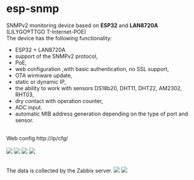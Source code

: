 # esp-snmp
SNMPv2 monitoring device based on <b>ESP32</b> and <b>LAN8720A</b> (LILYGO®TTGO T-Internet-POE)
<br>The device has the following functionality:
- ESP32 + LAN8720A
- support of the SNMPv2 protocol,
- PoE,
- web configuration ,with basic authentication, no SSL support,
- OTA wirmware update,
- static or dynamic IP,
- the ability to work with sensors DS18b20, DHT11, DHT22, AM2302, RHT03,
- dry contact with operation counter,
- ADC input.
- automatic MIB address generation depending on the type of port and sensor.
<br>
Web config http://ip/cfg/<br><br>

<img src="https://github.com/llams/esp-snmp/blob/main/img/MAIN.PNG">
<img src="https://github.com/llams/esp-snmp/blob/main/img/SNMP.PNG">
<img src="https://github.com/llams/esp-snmp/blob/main/img/IO.PNG">
<img src="https://github.com/llams/esp-snmp/blob/main/img/IO-DS.PNG">

<br>The data is collected by the Zabbix server.
<img src="https://github.com/llams/esp-snmp/blob/main/img/zabbix-data.PNG">
<img src="https://github.com/llams/esp-snmp/blob/main/img/zabbix-graph.PNG">
